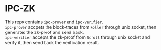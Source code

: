 # IPC-ZK
This repo contains `ipc-prover` and  `ipc-verifier`.  
`ipc-prover` accpets the block-traces from `Roller` through unix socket, then generates the zk-proof and send back.  
`ipc-verifier` accepts the zk-proof from `Scroll` through unix socket and verify it, then send back the verification result.   



